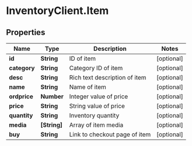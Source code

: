 # InventoryClient.Item

## Properties
Name | Type | Description | Notes
------------ | ------------- | ------------- | -------------
**id** | **String** | ID of item | [optional] 
**category** | **String** | Category ID of item | [optional] 
**desc** | **String** | Rich text description of item | [optional] 
**name** | **String** | Name of item | [optional] 
**ordprice** | **Number** | Integer value of price | [optional] 
**price** | **String** | String value of price | [optional] 
**quantity** | **String** | Inventory quantity | [optional] 
**media** | **[String]** | Array of item media | [optional] 
**buy** | **String** | Link to checkout page of item | [optional] 


